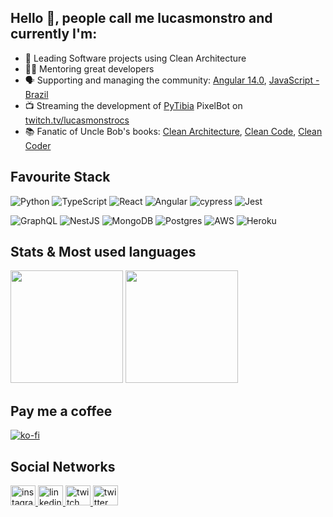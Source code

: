 ## Hello 👋, people call me lucasmonstro and currently I'm:

- 🧼 Leading Software projects using Clean Architecture 
- 👨‍🏫 Mentoring great developers 
- 🗣️ Supporting and managing the community: [Angular 14.0](https://www.facebook.com/groups/100629347147514), [JavaScript - Brazil](https://www.facebook.com/groups/1657010324575146)
- 📺 Streaming the development of [PyTibia](https://github.com/lucasmonstro/pytibia) PixelBot on [twitch.tv/lucasmonstrocs](https://www.twitch.tv/lucasmonstrocs)
- 📚 Fanatic of Uncle Bob's books: [Clean Architecture](https://www.amazon.co.uk/Clean-Architecture-Craftsmans-Software-Structure/dp/0134494164), [Clean Code](https://www.amazon.co.uk/Clean-Code-Handbook-Software-Craftsmanship/dp/0132350882), [Clean Coder](https://www.amazon.co.uk/Clean-Coder-Conduct-Professional-Programmers/dp/0137081073)

## Favourite Stack

![Python](https://img.shields.io/badge/python-3670A0?style=for-the-badge&logo=python&logoColor=ffdd54)
![TypeScript](https://img.shields.io/badge/typescript-%23007ACC.svg?style=for-the-badge&logo=typescript&logoColor=white)
![React](https://img.shields.io/badge/react-%2320232a.svg?style=for-the-badge&logo=react&logoColor=%2361DAFB)
![Angular](https://img.shields.io/badge/angular-%23DD0031.svg?style=for-the-badge&logo=angular&logoColor=white)
![cypress](https://img.shields.io/badge/-cypress-%23E5E5E5?style=for-the-badge&logo=cypress&logoColor=058a5e)
![Jest](https://img.shields.io/badge/-jest-%23C21325?style=for-the-badge&logo=jest&logoColor=white)

![GraphQL](https://img.shields.io/badge/-GraphQL-E10098?style=for-the-badge&logo=graphql&logoColor=white)
![NestJS](https://img.shields.io/badge/nestjs-%23E0234E.svg?style=for-the-badge&logo=nestjs&logoColor=white)
![MongoDB](https://img.shields.io/badge/MongoDB-%234ea94b.svg?style=for-the-badge&logo=mongodb&logoColor=white)
![Postgres](https://img.shields.io/badge/postgres-%23316192.svg?style=for-the-badge&logo=postgresql&logoColor=white)
![AWS](https://img.shields.io/badge/AWS-%23FF9900.svg?style=for-the-badge&logo=amazon-aws&logoColor=white)
![Heroku](https://img.shields.io/badge/heroku-%23430098.svg?style=for-the-badge&logo=heroku&logoColor=white)

## Stats & Most used languages

<div>
  <img height="180em" src="https://github-readme-stats.vercel.app/api?username=lucasmonstro&show_icons=true&theme=dracula&include_all_commits=true&count_private=true&hide_border=true"/>
  <img height="180em" src="https://github-readme-stats.vercel.app/api/top-langs/?username=lucasmonstro&layout=compact&langs_count=8&theme=dracula&hide_border=true"/>
</div>

## Pay me a coffee

[![ko-fi](https://ko-fi.com/img/githubbutton_sm.svg)](https://ko-fi.com/X8X5DDD4Z)

## Social Networks

<div align="left">
  <a href="https://www.instagram.com/lucasmonstrocs/" target="_blank">
    <img src="https://raw.githubusercontent.com/maurodesouza/profile-readme-generator/master/src/assets/icons/social/instagram/default.svg" width="40" height="32" alt="instagram logo"  />
  </a>
  <a href="https://www.linkedin.com/in/lucasmonstro/" target="_blank">
    <img src="https://raw.githubusercontent.com/maurodesouza/profile-readme-generator/master/src/assets/icons/social/linkedin/default.svg" width="40" height="32" alt="linkedin logo"  />
  </a>
  <a href="https://www.twitch.tv/lucasmonstrocs" target="_blank">
    <img src="https://raw.githubusercontent.com/maurodesouza/profile-readme-generator/master/src/assets/icons/social/twitch/default.svg" width="40" height="32" alt="twitch logo"  />
  </a>
  <a href="https://twitter.com/lucasmonstrocs" target="_blank">
    <img src="https://raw.githubusercontent.com/maurodesouza/profile-readme-generator/master/src/assets/icons/social/twitter/default.svg" width="40" height="32" alt="twitter logo"  />
  </a>
</div>
